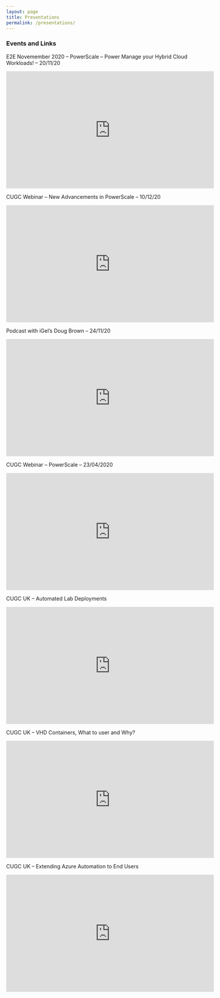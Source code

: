 ```yaml
---
layout: page
title: Presentations
permalink: /presentations/
---
```


### Events and Links


E2E Novemember 2020 – PowerScale – Power Manage your Hybrid Cloud Workloads! – 20/11/20
<iframe width="560" height="315" src="https://www.youtube.com/embed/LSyFdTZDRDc" title="YouTube video player" frameborder="0" allow="accelerometer; autoplay; clipboard-write; encrypted-media; gyroscope; picture-in-picture; web-share" allowfullscreen></iframe>

CUGC Webinar – New Advancements in PowerScale – 10/12/20
<iframe width="560" height="315" src="https://www.youtube.com/embed/QYY-pntrUKI" title="YouTube video player" frameborder="0" allow="accelerometer; autoplay; clipboard-write; encrypted-media; gyroscope; picture-in-picture; web-share" allowfullscreen></iframe>

Podcast with iGel’s Doug Brown – 24/11/20
<iframe width="560" height="315" src="https://www.youtube.com/embed/6BlIfPFqlMM" title="YouTube video player" frameborder="0" allow="accelerometer; autoplay; clipboard-write; encrypted-media; gyroscope; picture-in-picture; web-share" allowfullscreen></iframe>

CUGC Webinar – PowerScale – 23/04/2020
<iframe width="560" height="315" src="https://www.youtube.com/embed/ThvEwn1SMFM" title="YouTube video player" frameborder="0" allow="accelerometer; autoplay; clipboard-write; encrypted-media; gyroscope; picture-in-picture; web-share" allowfullscreen></iframe>

CUGC UK – Automated Lab Deployments
<iframe width="560" height="315" src="https://www.youtube.com/embed/KDanEkAU0Y4" title="YouTube video player" frameborder="0" allow="accelerometer; autoplay; clipboard-write; encrypted-media; gyroscope; picture-in-picture; web-share" allowfullscreen></iframe>

CUGC UK – VHD Containers, What to user and Why?
<iframe width="560" height="315" src="https://www.youtube.com/embed/nujVjToRaIA" title="YouTube video player" frameborder="0" allow="accelerometer; autoplay; clipboard-write; encrypted-media; gyroscope; picture-in-picture; web-share" allowfullscreen></iframe>

CUGC UK – Extending Azure Automation to End Users
<iframe width="560" height="315" src="https://www.youtube.com/embed/vv53c9OKD5g" title="YouTube video player" frameborder="0" allow="accelerometer; autoplay; clipboard-write; encrypted-media; gyroscope; picture-in-picture; web-share" allowfullscreen></iframe>
